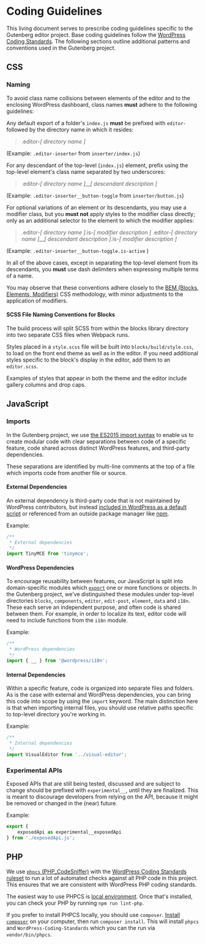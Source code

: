 # Coding Guidelines

This living document serves to prescribe coding guidelines specific to the Gutenberg editor project. Base coding guidelines follow the [WordPress Coding Standards](https://make.wordpress.org/core/handbook/best-practices/coding-standards/). The following sections outline additional patterns and conventions used in the Gutenberg project.

## CSS

### Naming

To avoid class name collisions between elements of the editor and to the enclosing WordPress dashboard, class names **must** adhere to the following guidelines:

Any default export of a folder's `index.js` **must** be prefixed with `editor-` followed by the directory name in which it resides:

>.editor-_[ directory name ]_

(Example: `.editor-inserter` from `inserter/index.js`)

For any descendant of the top-level (`index.js`) element, prefix using the top-level element's class name separated by two underscores:

>.editor-_[ directory name ]_\_\__[ descendant description ]_

(Example: `.editor-inserter__button-toggle` from `inserter/button.js`)

For optional variations of an element or its descendants, you may use a modifier class, but you **must not** apply styles to the modifier class directly; only as an additional selector to the element to which the modifier applies:

>.editor-_[ directory name ]_.is-_[ modifier description ]_
>.editor-_[ directory name ]_\_\__[ descendant description ]_.is-_[ modifier description ]_

(Example: `.editor-inserter__button-toggle.is-active` )

In all of the above cases, except in separating the top-level element from its descendants, you **must** use dash delimiters when expressing multiple terms of a name.

You may observe that these conventions adhere closely to the [BEM (Blocks, Elements, Modifiers)](http://getbem.com/introduction/) CSS methodology, with minor adjustments to the application of modifiers.

#### SCSS File Naming Conventions for Blocks

The build process will split SCSS from within the blocks library directory into two separate CSS files when Webpack runs.

Styles placed in a `style.scss` file will be built into `blocks/build/style.css`, to load on the front end theme as well as in the editor. If you need additional styles specific to the block's display in the editor, add them to an `editor.scss`.

Examples of styles that appear in both the theme and the editor include gallery columns and drop caps.

## JavaScript

### Imports

In the Gutenberg project, we use [the ES2015 import syntax](https://developer.mozilla.org/en-US/docs/Web/JavaScript/Reference/Statements/import) to enable us to create modular code with clear separations between code of a specific feature, code shared across distinct WordPress features, and third-party dependencies.

These separations are identified by multi-line comments at the top of a file which imports code from another file or source.

#### External Dependencies

An external dependency is third-party code that is not maintained by WordPress contributors, but instead [included in WordPress as a default script](https://developer.wordpress.org/reference/functions/wp_enqueue_script/#default-scripts-included-and-registered-by-wordpress) or referenced from an outside package manager like [npm](https://www.npmjs.com/).

Example:

```js
/**
 * External dependencies
 */
import TinyMCE from 'tinymce';
```

#### WordPress Dependencies

To encourage reusability between features, our JavaScript is split into domain-specific modules which [`export`](https://developer.mozilla.org/en-US/docs/Web/JavaScript/Reference/Statements/export) one or more functions or objects. In the Gutenberg project, we've distinguished these modules under top-level directories `blocks`, `components`, `editor`, `edit-post`, `element`, `data` and `i18n`. These each serve an independent purpose, and often code is shared between them. For example, in order to localize its text, editor code will need to include functions from the `i18n` module.

Example:

```js
/**
 * WordPress dependencies
 */
import { __ } from '@wordpress/i18n';
```

#### Internal Dependencies

Within a specific feature, code is organized into separate files and folders. As is the case with external and WordPress dependencies, you can bring this code into scope by using the `import` keyword. The main distinction here is that when importing internal files, you should use relative paths specific to top-level directory you're working in.

Example:

```js
/**
 * Internal dependencies
 */
import VisualEditor from '../visual-editor';
```

### Experimental APIs

Exposed APIs that are still being tested, discussed and are subject to change should be prefixed with `experimental__`, until they are finalized. This is meant to discourage developers from relying on the API, because it might be removed or changed in the (near) future.

Example:

```js
export {
	exposedApi as experimental__exposedApi
} from './exposedApi.js';
```

## PHP

We use
[`phpcs` (PHP\_CodeSniffer)](https://github.com/squizlabs/PHP_CodeSniffer) with the [WordPress Coding Standards ruleset](https://github.com/WordPress-Coding-Standards/WordPress-Coding-Standards) to run a lot of automated checks against all PHP code in this project.  This ensures that we are consistent with WordPress PHP coding standards.

The easiest way to use PHPCS is [local environment](https://github.com/WordPress/gutenberg/blob/master/CONTRIBUTING.md#local-environment). Once that's installed, you can check your PHP by running `npm run lint-php`.

If you prefer to install PHPCS locally, you should use `composer`. [Install `composer`](https://getcomposer.org/download/) on your computer, then run `composer install`.  This will install `phpcs` and `WordPress-Coding-Standards` which you can the run via `vendor/bin/phpcs`.
